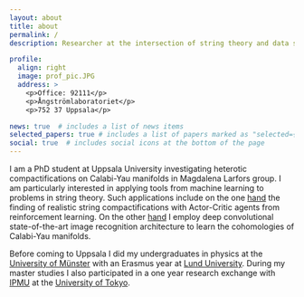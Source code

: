 ```yaml
---
layout: about
title: about
permalink: /
description: Researcher at the intersection of string theory and data science.

profile:
  align: right
  image: prof_pic.JPG
  address: >
    <p>Office: 92111</p>
    <p>Ångströmlaboratoriet</p>
    <p>752 37 Uppsala</p>

news: true  # includes a list of news items
selected_papers: true # includes a list of papers marked as "selected={true}"
social: true  # includes social icons at the bottom of the page
---
```


I am a PhD student at Uppsala University investigating heterotic compactifications on Calabi-Yau manifolds in Magdalena Larfors group. I am particularly interested in applying tools from machine learning to problems in string theory. Such applications include on the one [hand](https://arxiv.org/abs/2003.04817) the finding of realistic string compactifications with Actor-Critic agents from reinforcement learning. On the other [hand](https://arxiv.org/abs/2108.02221) I employ deep convolutional state-of-the-art image recognition architecture to learn the cohomologies of Calabi-Yau manifolds. 

Before coming to Uppsala I did my undergraduates in physics at the [University of Münster](https://www.uni-muenster.de/en/) with an Erasmus year at [Lund University](https://www.lunduniversity.lu.se/). During my master studies I also participated in a one year research exchange with [IPMU](https://www.ipmu.jp/en) at the [University of Tokyo](https://www.u-tokyo.ac.jp/en/). 

